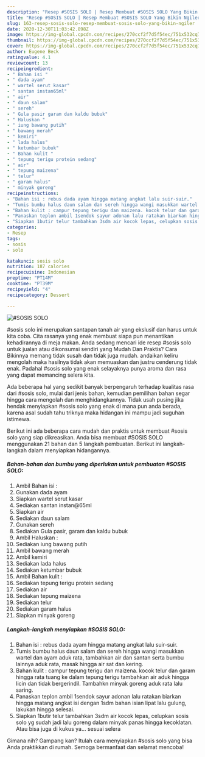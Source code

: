 ```yaml
---
description: "Resep #SOSIS SOLO | Resep Membuat #SOSIS SOLO Yang Bikin Ngiler"
title: "Resep #SOSIS SOLO | Resep Membuat #SOSIS SOLO Yang Bikin Ngiler"
slug: 163-resep-sosis-solo-resep-membuat-sosis-solo-yang-bikin-ngiler
date: 2020-12-30T11:03:42.898Z
image: https://img-global.cpcdn.com/recipes/270ccf2f7d5f54ec/751x532cq70/sosis-solo-foto-resep-utama.jpg
thumbnail: https://img-global.cpcdn.com/recipes/270ccf2f7d5f54ec/751x532cq70/sosis-solo-foto-resep-utama.jpg
cover: https://img-global.cpcdn.com/recipes/270ccf2f7d5f54ec/751x532cq70/sosis-solo-foto-resep-utama.jpg
author: Eugene Beck
ratingvalue: 4.1
reviewcount: 13
recipeingredient:
- " Bahan isi "
- " dada ayam"
- " wartel serut kasar"
- " santan instan65ml"
- " air"
- " daun salam"
- " sereh"
- " Gula pasir garam dan kaldu bubuk"
- " Haluskan "
- " iung bawang putih"
- " bawang merah"
- " kemiri"
- " lada halus"
- " ketumbar bubuk"
- " Bahan kulit "
- " tepung terigu protein sedang"
- " air"
- " tepung maizena"
- " telur"
- " garam halus"
- " minyak goreng"
recipeinstructions:
- "Bahan isi : rebus dada ayam hingga matang angkat lalu suir-suir."
- "Tumis bumbu halus daun salam dan sereh hingga wangi masukkan wartel dan ayam aduk rata, tambahkan air dan santan serta bumbu lainnya aduk rata, masak hingga air sat dan kering."
- "Bahan kulit : campur tepung terigu dan maizena. kocok telur dan garam hingga rata tuang ke dalam tepung terigu tambahkan air aduk hingga licin dan tidak bergerindil. Tambahkn minyak goreng aduk rata lalu saring."
- "Panaskan teplon ambil 1sendok sayur adonan lalu ratakan biarkan hingga matang angkat isi dengan 1sdm bahan isian lipat lalu gulung, lakukan hingga selesai."
- "Siapkan 1butir telur tambahkan 3sdm air kocok lepas, celupkan sosis solo yg sudah jadi lalu goreng dalam minyak panas hingga kecoklatan. Atau bisa juga di kukus ya... sesuai selera"
categories:
- Resep
tags:
- sosis
- solo

katakunci: sosis solo 
nutrition: 187 calories
recipecuisine: Indonesian
preptime: "PT14M"
cooktime: "PT39M"
recipeyield: "4"
recipecategory: Dessert

---
```



![#SOSIS SOLO](https://img-global.cpcdn.com/recipes/270ccf2f7d5f54ec/751x532cq70/sosis-solo-foto-resep-utama.jpg)


#sosis solo ini merupakan santapan tanah air yang ekslusif dan harus untuk kita coba. Cita rasanya yang enak membuat siapa pun menantikan kehadirannya di meja makan.
Anda sedang mencari ide resep #sosis solo untuk jualan atau dikonsumsi sendiri yang Mudah Dan Praktis? Cara Bikinnya memang tidak susah dan tidak juga mudah. andaikan keliru mengolah maka hasilnya tidak akan memuaskan dan justru cenderung tidak enak. Padahal #sosis solo yang enak selayaknya punya aroma dan rasa yang dapat memancing selera kita.



Ada beberapa hal yang sedikit banyak berpengaruh terhadap kualitas rasa dari #sosis solo, mulai dari jenis bahan, kemudian pemilihan bahan segar hingga cara mengolah dan menghidangkannya. Tidak usah pusing jika hendak menyiapkan #sosis solo yang enak di mana pun anda berada, karena asal sudah tahu triknya maka hidangan ini mampu jadi suguhan istimewa.


Berikut ini ada beberapa cara mudah dan praktis untuk membuat #sosis solo yang siap dikreasikan. Anda bisa membuat #SOSIS SOLO menggunakan 21 bahan dan 5 langkah pembuatan. Berikut ini langkah-langkah dalam menyiapkan hidangannya.

<!--inarticleads1-->

##### Bahan-bahan dan bumbu yang diperlukan untuk pembuatan #SOSIS SOLO:

1. Ambil  Bahan isi :
1. Gunakan  dada ayam
1. Siapkan  wartel serut kasar
1. Sediakan  santan instan@65ml
1. Siapkan  air
1. Sediakan  daun salam
1. Gunakan  sereh
1. Sediakan  Gula pasir, garam dan kaldu bubuk
1. Ambil  Haluskan :
1. Sediakan  iung bawang putih
1. Ambil  bawang merah
1. Ambil  kemiri
1. Sediakan  lada halus
1. Sediakan  ketumbar bubuk
1. Ambil  Bahan kulit :
1. Sediakan  tepung terigu protein sedang
1. Sediakan  air
1. Sediakan  tepung maizena
1. Sediakan  telur
1. Sediakan  garam halus
1. Siapkan  minyak goreng




<!--inarticleads2-->

##### Langkah-langkah menyiapkan #SOSIS SOLO:

1. Bahan isi : rebus dada ayam hingga matang angkat lalu suir-suir.
1. Tumis bumbu halus daun salam dan sereh hingga wangi masukkan wartel dan ayam aduk rata, tambahkan air dan santan serta bumbu lainnya aduk rata, masak hingga air sat dan kering.
1. Bahan kulit : campur tepung terigu dan maizena. kocok telur dan garam hingga rata tuang ke dalam tepung terigu tambahkan air aduk hingga licin dan tidak bergerindil. Tambahkn minyak goreng aduk rata lalu saring.
1. Panaskan teplon ambil 1sendok sayur adonan lalu ratakan biarkan hingga matang angkat isi dengan 1sdm bahan isian lipat lalu gulung, lakukan hingga selesai.
1. Siapkan 1butir telur tambahkan 3sdm air kocok lepas, celupkan sosis solo yg sudah jadi lalu goreng dalam minyak panas hingga kecoklatan. Atau bisa juga di kukus ya... sesuai selera




Gimana nih? Gampang kan? Itulah cara menyiapkan #sosis solo yang bisa Anda praktikkan di rumah. Semoga bermanfaat dan selamat mencoba!
